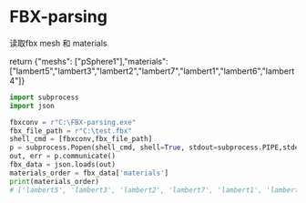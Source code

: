 # FBX-parsing


读取fbx mesh 和 materials 

return {"meshs": ["pSphere1"],"materials": ["lambert5","lambert3","lambert2","lambert7","lambert1","lambert6","lambert4"]}

```python
import subprocess
import json

fbxconv = r"C:\FBX-parsing.exe"
fbx_file_path = r"C:\test.fbx"
shell_cmd = [fbxconv,fbx_file_path]
p = subprocess.Popen(shell_cmd, shell=True, stdout=subprocess.PIPE,stderr=subprocess.STDOUT)
out, err = p.communicate()
fbx_data = json.loads(out)
materials_order = fbx_data['materials']
print(materials_order)
# ['lambert5', 'lambert3', 'lambert2', 'lambert7', 'lambert1', 'lambert6', 'lambert4']
```
